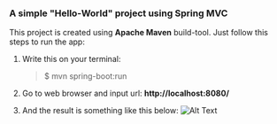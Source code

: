 ### A simple "Hello-World" project using Spring MVC

This project is created using **Apache Maven** build-tool.
Just follow this steps to run the app:

1. Write this on your terminal:

   > \$ mvn spring-boot:run

2. Go to web browser and input url: **http://localhost:8080/**

3. And the result is something like this below:
   ![Alt Text](/src/main/resources/static/img/helloworldresult.png "result pic")
